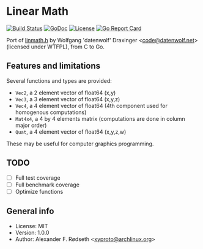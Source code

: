 # Linear Math

[![Build Status](https://travis-ci.org/xyproto/lm.svg?branch=master)](https://travis-ci.org/xyproto/lm) [![GoDoc](https://godoc.org/github.com/xyproto/lm?status.svg)](https://godoc.org/github.com/xyproto/lm) [![License](https://img.shields.io/badge/license-MIT-green.svg?style=flat)](https://raw.githubusercontent.com/xyproto/lm/master/LICENSE) [![Go Report Card](https://goreportcard.com/badge/github.com/xyproto/lm)](https://goreportcard.com/report/github.com/xyproto/lm)

Port of [linmath.h](https://github.com/datenwolf/linmath.h) by Wolfgang 'datenwolf' Draxinger &lt;code@datenwolf.net&gt; (licensed under WTFPL), from C to Go.

## Features and limitations

Several functions and types are provided:

* `Vec2`, a 2 element vector of float64 (x,y)
* `Vec3`, a 3 element vector of float64 (x,y,z)
* `Vec4`, a 4 element vector of float64 (4th component used for homogenous computations)
* `Mat4x4`, a 4 by 4 elements matrix (computations are done in column major order)
* `Quat`, a 4 element vector of float64 (x,y,z,w)

These may be useful for computer graphics programming.

## TODO

- [ ] Full test coverage
- [ ] Full benchmark coverage
- [ ] Optimize functions

## General info

* License: MIT
* Version: 1.0.0
* Author: Alexander F. Rødseth &lt;xyproto@archlinux.org&gt;
